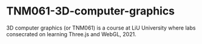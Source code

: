 # TNM061-3D-computer-graphics
3D computer graphics (or TNM061) is a course at LiU University where labs consecrated on learning Three.js and WebGL, 2021.  
